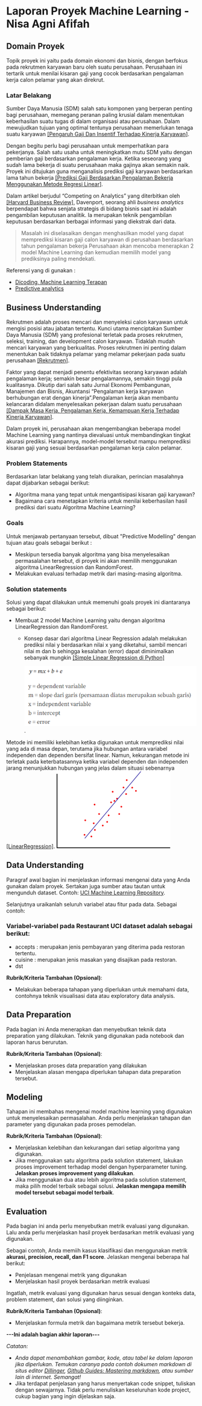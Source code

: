 # Laporan Proyek Machine Learning - Nisa Agni Afifah

## Domain Proyek

Topik proyek ini yaitu pada domain ekonomi dan bisnis, dengan berfokus pada rekrutmen karyawan baru oleh suatu perusahaan. Perusahaan ini tertarik untuk menilai kisaran gaji yang cocok berdasarkan pengalaman kerja calon pelamar yang akan direkrut.

### Latar Belakang
Sumber Daya Manusia (SDM) salah satu komponen yang berperan penting bagi
perusahaan, memegang peranan paling krusial dalam menentukan keberhasilan suatu tugas di dalam organisasi atau perusahaan. Dalam
mewujudkan tujuan yang optimal tentunya perusahaan
memerlukan tenaga suatu karyawan [[Pengaruh Gaji Dan Insentif Terhadap Kinerja Karyawan]](https://jurnal.stiekma.ac.id/index.php/JAMIN/article/view/53).

Dengan begitu perlu bagi perusahaan untuk memperhatikan para pekerjanya. Salah satu usaha untuk meningkatkan mutu SDM yaitu dengan pemberian gaji berdasarkan pengalaman kerja. Ketika seseorang yang sudah lama bekerja di suatu perusahaan maka gajinya akan semakin naik. Proyek ini ditujukan guna
menganalisis prediksi gaji karyawan berdasarkan lama tahun bekerja [[Prediksi Gaji Berdasarkan Pengalaman Bekerja Menggunakan Metode Regresi Linear]](https://doi.org/10.20895/dinda.v2i2.548).

Dalam artikel berjudul “Competing on Analytics” yang diterbitkan oleh [[Harvard Business Review]](https://hbr.org/2006/01/competing-on-analytics), Davenport, seorang ahli *business analytics* berpendapat bahwa senjata strategis di bidang bisnis saat ini adalah pengambilan keputusan analitik. Ia merupakan teknik pengambilan keputusan berdasarkan berbagai informasi yang diekstrak dari data.

> Masalah ini diselasaikan dengan menghasilkan model yang dapat memprediksi kisaran gaji calon karyawan di perusahaan berdasarkan tahun pengalaman bekerja
Perusahaan akan mencoba menerapkan 2 model Machine Learning dan kemudian memilih model yang prediksinya paling mendekati. 

Referensi yang di gunakan :
- [Dicoding, Machine Learning Terapan ](https://www.dicoding.com/academies/319/corridor)
- [Predictive analytics](https://www.ibm.com/analytics/predictive-analytics)


## Business Understanding
Rekrutmen adalah proses mencari dan menyeleksi calon karyawan untuk mengisi posisi atau jabatan tertentu. Kunci utama menciptakan Sumber Daya Manusia (SDM) yang profesional terletak pada proses rekrutmen, seleksi, training, dan development calon karyawan. Tidaklah mudah mencari karyawan yang berkualitas. Proses rekrutmen ini penting dalam menentukan baik tidaknya pelamar yang melamar pekerjaan pada suatu perusahaan [[Rekrutmen]](https://majoo.id/solusi/detail/rekrutmen-adalah#:~:text=Rekrutmen%20adalah%20proses%20mencari%20dan,mudah%20mencari%20karyawan%20yang%20berkualitas).

Faktor yang dapat menjadi penentu efektivitas seorang karyawan adalah pengalaman kerja; semakin besar pengalamannya, semakin tinggi pula kualitasnya. Dikutip dari salah satu Jurnal Ekonomi Pembangunan, Manajemen dan Bisnis, Akuntansi “Pengalaman kerja karyawan berhubungan erat dengan kinerja”.Pengalaman kerja akan membantu kelancaran didalam menyelesaikan pekerjaan dalam suatu perusahaan [[Dampak Masa Kerja, Pengalaman Kerja, Kemampuan Kerja Terhadap Kinerja Karyawan]](https://e-journal.upr.ac.id/index.php/jemba/article/download/2986/2501).

Dalam proyek ini, perusahaan akan mengembangkan beberapa model Machine Learning yang nantinya dievaluasi untuk membandingkan tingkat akurasi prediksi. Harapannya, model-model tersebut mampu memprediksi kisaran gaji yang sesuai berdasarkan pengalaman kerja calon pelamar.

### Problem Statements
Berdasarkan latar belakang yang telah diuraikan, perincian masalahnya dapat dijabarkan sebagai berikut:
- Algoritma mana yang tepat untuk mengantisipasi kisaran gaji karyawan?
- Bagaimana cara menetapkan kriteria untuk menilai keberhasilan hasil prediksi dari suatu Algoritma Machine Learning?

### Goals
Untuk menjawab pertanyaan tersebut, dibuat "Predictive Modelling" dengan tujuan atau goals sebagai berikut :
- Meskipun tersedia banyak algoritma yang bisa menyelesaikan permasalahan tersebut, di proyek ini akan memilih menggunakan algoritma LinearRegression dan RandomForest.
- Melakukan evaluasi terhadap metrik dari masing-masing algoritma.

### Solution statements
Solusi yang dapat dilakukan untuk memenuhi goals proyek ini diantaranya sebagai berikut:
- Membuat 2 model Machine Learning yaitu dengan algoritma LinearRegression dan RandomForest.
   * Konsep dasar dari algoritma Linear Regression adalah melakukan prediksi nilai y berdasarkan nilai x yang diketahui, sambil mencari nilai m dan b sehingga kesalahan (error) dapat diminimalkan sebanyak mungkin [[Simple Linear Regression di Python]](https://medium.com/@adiptamartulandi/belajar-machine-learning-simple-linear-regression-di-python-e82972695eaf)

     ![image](https://github.com/IchaAgni/Dicoding-IdCamp-MLT/blob/main/image/rumus.png).
     
Metode ini memiliki kelebihan ketika digunakan untuk memprediksi nilai yang ada di masa depan, terutama jika hubungan antara variabel independen dan dependen bersifat linear. Namun, kekurangan metode ini terletak pada keterbatasannya ketika variabel dependen dan independen jarang menunjukkan hubungan yang jelas dalam situasi sebenarnya [[LinearRegression]](https://caraguna.com/apa-itu-linear-regression-dalam-machine-learning/).
![image](https://github.com/IchaAgni/Dicoding-IdCamp-MLT/blob/main/image/LinearRegression.png)
 
## Data Understanding
Paragraf awal bagian ini menjelaskan informasi mengenai data yang Anda gunakan dalam proyek. Sertakan juga sumber atau tautan untuk mengunduh dataset. Contoh: [UCI Machine Learning Repository](https://archive.ics.uci.edu/ml/datasets/Restaurant+%26+consumer+data).

Selanjutnya uraikanlah seluruh variabel atau fitur pada data. Sebagai contoh:  

### Variabel-variabel pada Restaurant UCI dataset adalah sebagai berikut:
- accepts : merupakan jenis pembayaran yang diterima pada restoran tertentu.
- cuisine : merupakan jenis masakan yang disajikan pada restoran.
- dst

**Rubrik/Kriteria Tambahan (Opsional)**:
- Melakukan beberapa tahapan yang diperlukan untuk memahami data, contohnya teknik visualisasi data atau exploratory data analysis.

## Data Preparation
Pada bagian ini Anda menerapkan dan menyebutkan teknik data preparation yang dilakukan. Teknik yang digunakan pada notebook dan laporan harus berurutan.

**Rubrik/Kriteria Tambahan (Opsional)**: 
- Menjelaskan proses data preparation yang dilakukan
- Menjelaskan alasan mengapa diperlukan tahapan data preparation tersebut.

## Modeling
Tahapan ini membahas mengenai model machine learning yang digunakan untuk menyelesaikan permasalahan. Anda perlu menjelaskan tahapan dan parameter yang digunakan pada proses pemodelan.

**Rubrik/Kriteria Tambahan (Opsional)**: 
- Menjelaskan kelebihan dan kekurangan dari setiap algoritma yang digunakan.
- Jika menggunakan satu algoritma pada solution statement, lakukan proses improvement terhadap model dengan hyperparameter tuning. **Jelaskan proses improvement yang dilakukan**.
- Jika menggunakan dua atau lebih algoritma pada solution statement, maka pilih model terbaik sebagai solusi. **Jelaskan mengapa memilih model tersebut sebagai model terbaik**.

## Evaluation
Pada bagian ini anda perlu menyebutkan metrik evaluasi yang digunakan. Lalu anda perlu menjelaskan hasil proyek berdasarkan metrik evaluasi yang digunakan.

Sebagai contoh, Anda memiih kasus klasifikasi dan menggunakan metrik **akurasi, precision, recall, dan F1 score**. Jelaskan mengenai beberapa hal berikut:
- Penjelasan mengenai metrik yang digunakan
- Menjelaskan hasil proyek berdasarkan metrik evaluasi

Ingatlah, metrik evaluasi yang digunakan harus sesuai dengan konteks data, problem statement, dan solusi yang diinginkan.

**Rubrik/Kriteria Tambahan (Opsional)**: 
- Menjelaskan formula metrik dan bagaimana metrik tersebut bekerja.

**---Ini adalah bagian akhir laporan---**

_Catatan:_
- _Anda dapat menambahkan gambar, kode, atau tabel ke dalam laporan jika diperlukan. Temukan caranya pada contoh dokumen markdown di situs editor [Dillinger](https://dillinger.io/), [Github Guides: Mastering markdown](https://guides.github.com/features/mastering-markdown/), atau sumber lain di internet. Semangat!_
- Jika terdapat penjelasan yang harus menyertakan code snippet, tuliskan dengan sewajarnya. Tidak perlu menuliskan keseluruhan kode project, cukup bagian yang ingin dijelaskan saja.

